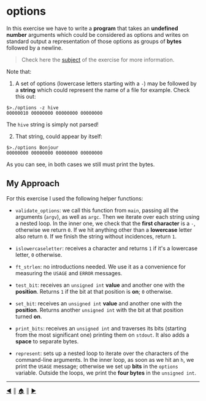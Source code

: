 # options
In this exercise we have to write a **program** that takes an **undefined number** arguments which could be considered as options and writes on standard output a representation of those options as groups of **bytes** followed by a newline.

> Check here the [subject](https://github.com/lifeBalance/c_exam/blob/main/05/option/subject.en.txt) of the exercise for more information.

Note that:

1. A set of options (lowercase letters starting with a `-`) may be followed by a **string** which could represent the name of a file for example. Check this out:
```
$>./options -z hive
00000010 00000000 00000000 00000000
```
The `hive` string is simply not parsed!

2. That string, could appear by itself:
```
$>./options Bonjour
00000000 00000000 00000000 00000000
```

As you can see, in both cases we still must print the bytes.

## My Approach
For this exercise I used the following helper functions:

* `validate_options`: we call this function from `main`, passing all the arguments (`argv`), as well as `argc`. Then we iterate over each string using a nested loop. In the inner one, we check that the **first character** is a `-`, otherwise we return `0`. If we hit anything other than a **lowercase** letter also return `0`. If we finish the string without incidences, return `1`.

* `islowercaseletter`: receives a character and returns `1` if it's a lowercase letter, `0` otherwise.

* `ft_strlen`: no introductions needed. We use it as a convenience for measuring the `USAGE` and `ERROR` messages.

* `test_bit`: receives an `unsigned int` **value** and another one with the **position**. Returns `1` if the bit at that position is **on**; `0` otherwise.
* `set_bit`: receives an `unsigned int` **value** and another one with the **position**. Returns another `unsigned int` with the bit at that position turned **on**.

* `print_bits`: receives an `unsigned int` and traverses its bits (starting from the most significant one) printing them on `stdout`. It also adds a **space** to separate bytes.

* `represent`: sets up a nested loop to iterate over the characters of the command-line arguments. In the inner loop, as soon as we hit an `h`, we print the `USAGE` message; otherwise we set up **bits** in the `options` variable. Outside the loops, we print the **four bytes** in the `unsigned int`.

---
[:arrow_backward:][back] ║ [:house:][home] ║ [:arrow_forward:][next]

<!-- navigation -->
[home]: ../../README.md
[back]: ./brackets.md
[next]: ./print_memory.md
